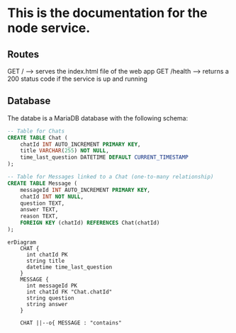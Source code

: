 # This is the documentation for the node service.

## Routes

GET / --> serves the index.html file of the web app
GET /health --> returns a 200 status code if the service is up and running

## Database

The databe is a MariaDB database with the following schema:

```sql
-- Table for Chats
CREATE TABLE Chat (
    chatId INT AUTO_INCREMENT PRIMARY KEY,
    title VARCHAR(255) NOT NULL,
    time_last_question DATETIME DEFAULT CURRENT_TIMESTAMP
);

-- Table for Messages linked to a Chat (one-to-many relationship)
CREATE TABLE Message (
    messageId INT AUTO_INCREMENT PRIMARY KEY,
    chatId INT NOT NULL,
    question TEXT,
    answer TEXT,
    reason TEXT,
    FOREIGN KEY (chatId) REFERENCES Chat(chatId)
);
```

```mermaid
erDiagram
    CHAT {
      int chatId PK
      string title
      datetime time_last_question
    }
    MESSAGE {
      int messageId PK
      int chatId FK "Chat.chatId"
      string question
      string answer
    }

    CHAT ||--o{ MESSAGE : "contains"
```
